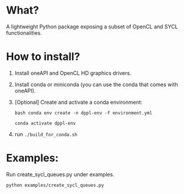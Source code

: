 What?
====
A lightweight Python package exposing a subset of OpenCL and SYCL 
functionalities.


How to install?
===
1. Install oneAPI and OpenCL HD graphics drivers.
2. Install conda or miniconda (you can use the conda that comes with oneAPI).
3. [Optional] Create and activate a conda environment:

    `bash conda env create -n dppl-env -f environment.yml`
    
    `conda activate dppl-env`
4. run `./build_for_conda.sh`

Examples:
===
   Run create_sycl_queues.py under examples.

   `python examples/create_sycl_queues.py`
